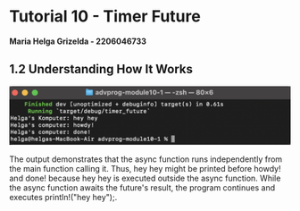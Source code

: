 # Tutorial 10 - Timer Future
**Maria Helga Grizelda - 2206046733**

## 1.2 Understanding How It Works
<img src="image/Screenshot 2024-05-08 at 17.51.12.png">

The output demonstrates that the async function runs independently from the main function calling it. Thus, hey hey might be printed before howdy! and done! because hey hey is executed outside the async function. While the async function awaits the future's result, the program continues and executes println!("hey hey");.